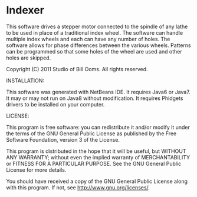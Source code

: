 # Indexer
This software drives a stepper motor connected to the spindle of any lathe to be 
used in place of a traditional index wheel. 
The software can handle multiple index wheels and each can have any number of holes. 
The software allows for phase differences between the various wheels. 
Patterns can be programmed so that some holes of the wheel are used and other holes are skipped.

Copyright (C) 2011 Studio of Bill Ooms. All rights reserved.

INSTALLATION: 

This software was generated with NetBeans IDE. 
It requires Java6 or Java7. It may or may not run on Java8 without modification. 
It requires Phidgets drivers to be installed on your computer.

LICENSE: 

This program is free software: you can redistribute it and/or modify it under the terms 
of the GNU General Public License as published by the Free Software Foundation, version 3 of the License.

This program is distributed in the hope that it will be useful, but WITHOUT ANY WARRANTY; 
without even the implied warranty of MERCHANTABILITY or FITNESS FOR A PARTICULAR PURPOSE. 
See the GNU General Public License for more details.

You should have received a copy of the GNU General Public License along with this program. 
If not, see http://www.gnu.org/licenses/.
